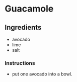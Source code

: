 # Guacamole
## Ingredients
* avocado
* lime
* salt
### Instructions
* put one avocado into a bowl.


